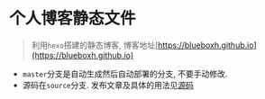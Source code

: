 # 个人博客静态文件

> 利用`hexo`搭建的静态博客, 博客地址[https://blueboxh.github.io](https://blueboxh.github.io)

- `master`分支是自动生成然后自动部署的分支, 不要手动修改. 
- 源码在`source`分支. 发布文章及具体的用法见[源码](https://github.com/blueboxH/blueboxh.github.io/blob/source/README.md)

